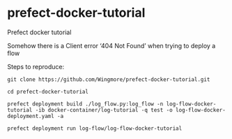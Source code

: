 # prefect-docker-tutorial
Prefect docker tutorial

Somehow there is a Client error ‘404 Not Found’ when trying to deploy a flow


Steps to reproduce:

```
git clone https://github.com/Wingmore/prefect-docker-tutorial.git

cd prefect-docker-tutorial

prefect deployment build ./log_flow.py:log_flow -n log-flow-docker-tutorial -ib docker-container/log-tutorial -q test -o log-flow-docker-deployment.yaml -a

prefect deployment run log-flow/log-flow-docker-tutorial 
```

